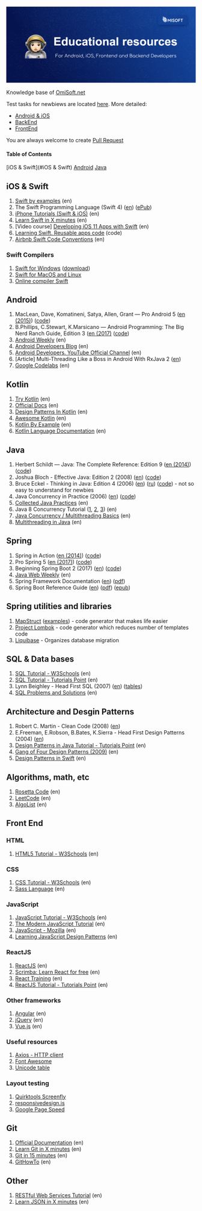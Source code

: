 ![OmiSoft](/images/header.png)

Knowledge base of [OmiSoft.net](https://omisoft.net)

Test tasks for newbiews are located [here](https://github.com/eresid/education/tree/master/exercises). More detailed:

- [Android & iOS](https://github.com/eresid/education/blob/master/exercises/BlogMobile.md)
- [BackEnd](https://github.com/eresid/education/blob/master/exercises/Blog.md)
- [FrontEnd](https://github.com/eresid/education/blob/master/exercises/BlogWeb.md)

You are always welcome to create [Pull Request](https://github.com/eresid/education/pulls)

#### Table of Contents  

[iOS & Swift](#iOS & Swift)
[Android](#Android)
[Java](#Java)

## iOS & Swift

1) [Swift by examples](http://brettbukowski.github.io/SwiftExamples/) (en)
2) The Swift Programming Language (Swift 4) ([en](https://developer.apple.com/library/content/documentation/Swift/Conceptual/Swift_Programming_Language/)) ([ePub](https://swift.org/documentation/TheSwiftProgrammingLanguage(Swift4).epub))
3) [iPhone Tutorials (Swift & iOS)](https://www.raywenderlich.com/tutorials) (en)
4) [Learn Swift in X minutes](https://learnxinyminutes.com/docs/swift/) (en)
5) [Video course] [Developing iOS 11 Apps with Swift](https://itunes.apple.com/us/course/developing-ios-11-apps-with-swift/id1309275316) (en)
6) [Learning Swift. Reusable apps code](https://github.com/btrn/Swift) (code)
7) [Airbnb Swift Code Conventions](https://github.com/airbnb/swift) (en)

### Swift Compilers

1) [Swift for Windows](https://swiftforwindows.github.io/) ([download](https://github.com/SwiftForWindows/SwiftForWindows/releases))
2) [Swift for MacOS and Linux](https://swift.org/download/)
3) [Online compiler Swift](https://glot.io/new/swift)

## Android

1) MacLean, Dave, Komatineni, Satya, Allen, Grant — Pro Android 5 ([en (2015)](https://www.apress.com/gp/book/9781430246800)) ([code](https://github.com/Apress/pro-android-5))
2) B.Phillips, C.Stewart, K.Marsicano  — Android Programming: The Big Nerd Ranch Guide, Edition 3 ([en (2017)](https://play.google.com/store/books/details/Bill_Phillips_Android_Programming?id=1igDDgAAQBAJ) ([code](http://www.bignerdranch.com/solutions/AndroidProgramming.zip))
3) [Android Weekly](http://androidweekly.net/) (en)
4) [Android Developers Blog](https://android-developers.googleblog.com/) (en)
5) [Android Developers. YouTube Official Channel](https://www.youtube.com/user/androiddevelopers) (en)
6) [Article] Multi-Threading Like a Boss in Android With RxJava 2 ([en](https://blog.gojekengineering.com/multi-threading-like-a-boss-in-android-with-rxjava-2-b8b7cf6eb5e2)) 
7) [Google Codelabs](https://codelabs.developers.google.com/) (en)

## Kotlin

1) [Try Kotlin](https://try.kotlinlang.org/) (en)
2) [Official Docs](https://kotlinlang.org/docs/reference/) (en)
3) [Design Patterns In Kotlin](https://github.com/dbacinski/Design-Patterns-In-Kotlin) (en)
4) [Awesome Kotlin](https://github.com/KotlinBy/awesome-kotlin) (en)
5) [Kotlin By Example](http://kotlinbyexample.org/) (en)
6) [Kotlin Language Documentation](https://jetbrains.gitbooks.io/kotlin-reference-for-kindle/content/) (en)

## Java

1) Herbert Schildt — Java: The Complete Reference: Edition 9 ([en (2014)](https://play.google.com/store/books/details/Herbert_Schildt_Java_The_Complete_Reference_Ninth?id=fY-bAgAAQBAJ)) ([code](https://github.com/hloong/Java-The-Complete-Reference-Ninth-Edition-SourceCode))
2) Joshua Bloch - Effective Java: Edition 2 (2008) ([en](https://play.google.com/store/books/details/Joshua_Bloch_Effective_Java?id=ka2VUBqHiWkC)) ([code](https://github.com/marhan/effective-java-examples))
3) Bruce Eckel - Thinking in Java: Edition 4 (2006) ([en](https://sophia.javeriana.edu.co/~cbustaca/docencia/POO-2016-01/documentos/Thinking_in_Java_4th_edition.pdf)) ([ru](https://rozetka.com.ua/ua/21486081/p21486081/)) ([code](http://www.mindviewinc.com/TIJ4/CodeInstructions.html)) - not so easy to understand for newbies
4) Java Concurrency in Practice (2006) ([en](https://play.google.com/store/books/details/Tim_Peierls_Java_Concurrency_in_Practice?id=EK43StEVfJIC)) ([code](http://jcip.net/listings.html))
5) [Collected Java Practices](http://www.javapractices.com/home/HomeAction.do) (en)
6) Java 8 Concurrency Tutorial ([1](http://winterbe.com/posts/2015/04/07/java8-concurrency-tutorial-thread-executor-examples/), [2](http://winterbe.com/posts/2015/04/30/java8-concurrency-tutorial-synchronized-locks-examples/), [3](http://winterbe.com/posts/2015/05/22/java8-concurrency-tutorial-atomic-concurrent-map-examples/)) (en)
7) [Java Concurrency / Multithreading Basics](https://www.callicoder.com/java-concurrency-multithreading-basics/) (en)
8) [Multithreading in Java](https://beginnersbook.com/2013/03/multithreading-in-java/) (en)

## Spring

1) Spring in Action ([en (2014)](https://www.amazon.com/Spring-Action-Covers-4/dp/161729120X)) ([code](https://manning-content.s3.amazonaws.com/download/9/ef4e0ef-b7bd-4ab8-857d-eb635d18d425/SpringiA4_SourceCode.zip))
2) Pro Spring 5 ([en (2017)](https://www.apress.com/gp/book/9781484228074)) ([code](https://github.com/Apress/pro-spring-5))
3) Beginning Spring Boot 2 (2017) ([en](https://www.apress.com/gp/book/9781484229309)) ([code](https://github.com/Apress/beg-spring-boot-2))
4) [Java Web Weekly](http://www.baeldung.com/java-web-weekly) (en)
5) Spring Framework Documentation ([en](https://docs.spring.io/spring/docs/current/spring-framework-reference/index.html)) ([pdf](https://docs.spring.io/spring/docs/current/spring-framework-reference/pdf/))
6) Spring Boot Reference Guide ([en](https://docs.spring.io/spring-boot/docs/current/reference/htmlsingle/)) ([pdf](https://docs.spring.io/spring-boot/docs/current/reference/pdf/spring-boot-reference.pdf)) ([epub](https://docs.spring.io/spring-boot/docs/current/reference/epub/spring-boot-reference.epub))

## Spring utilities and libraries

1) [MapStruct](http://mapstruct.org/) ([examples](https://github.com/mapstruct/mapstruct-examples)) - code generator that makes life easier
2) [Project Lombok](https://projectlombok.org/) - code generator which reduces number of templates code
3) [Liquibase](http://www.liquibase.org/) - Organizes database migration

## SQL & Data bases

1) [SQL Tutorial - W3Schools](https://www.w3schools.com/sql/) (en)
2) [SQL Tutorial - Tutorials Point](https://www.tutorialspoint.com/sql/) (en)
3) Lynn Beighley - Head First SQL (2007) ([en](https://play.google.com/store/books/details/Lynn_Beighley_Head_First_SQL?id=5iR4hZNSCcgC)) ([tables](http://www.headfirstlabs.com/books/hfsql/))
4) [SQL Problems and Solutions](http://www.sql-tutorial.ru/content.html) (en)

## Architecture and Desgin Patterns

1) Robert C. Martin - Clean Code (2008) ([en](https://play.google.com/store/books/details?id=_i6bDeoCQzsC))
2) E.Freeman, E.Robson, B.Bates, K.Sierra - Head First Design Patterns (2004) ([en](https://play.google.com/store/books/details/Eric_Freeman_Head_First_Design_Patterns?id=NXIrAQAAQBAJ))
3) [Design Patterns in Java Tutorial - Tutorials Point](https://www.tutorialspoint.com/design_pattern/index.htm) (en)
4) [Gang of Four Design Patterns (2009)](http://www.blackwasp.co.uk/gofpatterns.aspx) (en)
5) [Design Patterns in Swift](https://github.com/ochococo/Design-Patterns-In-Swift) (en)

## Algorithms, math, etc

1) [Rosetta Code](http://rosettacode.org/) (en)
2) [LeetCode](https://leetcode.com) (en)
3) [AlgoList](http://algolist.net/) (en)

## Front End

### HTML

1) [HTML5 Tutorial - W3Schools](https://www.w3schools.com/html/default.asp) (en)

### CSS

1) [CSS Tutorial - W3Schools](https://www.w3schools.com/css/) (en)
2) [Sass Language](http://sass-lang.com/guide) (en)

### JavaScript

1) [JavaScript Tutorial - W3Schools](https://www.w3schools.com/js/default.asp) (en)
2) [The Modern JavaScript Tutorial](https://javascript.info/) (en)
3) [JavaScript - Mozilla](https://developer.mozilla.org/en/docs/Web/JavaScript) (en)
4) [Learning JavaScript Design Patterns](https://addyosmani.com/resources/essentialjsdesignpatterns/book/) (en)

### ReactJS

1) [ReactJS](https://reactjs.org/) (en)
2) [Scrimba: Learn React for free](https://scrimba.com/playlist/p7P5Hd) (en)
3) [React Training](https://reacttraining.com/react-router/web/example/basic) (en)
4) [ReactJS Tutorial - Tutorials Point](https://www.tutorialspoint.com/reactjs/index.htm) (en)

### Other frameworks

1) [Angular](https://angular.io/) (en)
2) [jQuery](https://jquery.com/) (en)
3) [Vue.js](https://vuejs.org/v2/guide/installation.html) (en)

### Useful resources

1) [Axios - HTTP client](https://github.com/axios/axios)
2) [Font Awesome](http://fontawesome.io/)
3) [Unicode table](https://unicode-table.com/)

### Layout testing

1) [Quirktools Screenfly](http://quirktools.com/screenfly/)
2) [responsivedesign.is](http://ami.responsivedesign.is/)
3) [Google Page Speed](https://developers.google.com/speed/pagespeed/insights/)

## Git

1) [Official Documentation](https://git-scm.com/book/en/v2) (en)
2) [Learn Git in X minutes](https://learnxinyminutes.com/docs/git/) (en)
3) [Git in 15 minutes](https://try.github.io) (en)
4) [GitHowTo](https://githowto.com/) (en)

## Other

1) [RESTful Web Services Tutorial](https://www.tutorialspoint.com/restful/index.htm) (en)
2) [Learn JSON in X minutes](https://learnxinyminutes.com/docs/json/) (en)
